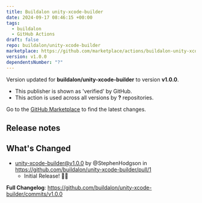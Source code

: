 ```yaml
---
title: Buildalon unity-xcode-builder
date: 2024-09-17 08:46:15 +00:00
tags:
  - buildalon
  - GitHub Actions
draft: false
repo: buildalon/unity-xcode-builder
marketplace: https://github.com/marketplace/actions/buildalon-unity-xcode-builder
version: v1.0.0
dependentsNumber: "?"
---
```



Version updated for **buildalon/unity-xcode-builder** to version **v1.0.0**.
- This publisher is shown as 'verified' by GitHub.
- This action is used across all versions by **?** repositories.

Go to the [GitHub Marketplace](https://github.com/marketplace/actions/buildalon-unity-xcode-builder) to find the latest changes.

## Release notes

## What's Changed
* unity-xcode-builder@v1.0.0 by @StephenHodgson in https://github.com/buildalon/unity-xcode-builder/pull/1
  - Initial Release! 🎉🚀

**Full Changelog**: https://github.com/buildalon/unity-xcode-builder/commits/v1.0.0
